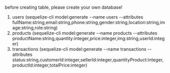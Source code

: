 before creating table, please create your own database!


1. users (sequelize-cli model:generate --name users --attributes fullName:string,email:string,phone:string,gender:string,location:string,image:string,role:string)
2. products (sequelize-cli model:generate --name products --attributes productName:string,quantity:integer,price:integer,img:string,userId:integer)
3. transactions (sequelize-cli model:generate --name transactions --attributes status:string,customerId:integer,sellerId:integer,quantityProduct:integer,productId:integer,totalPrice:integer)
